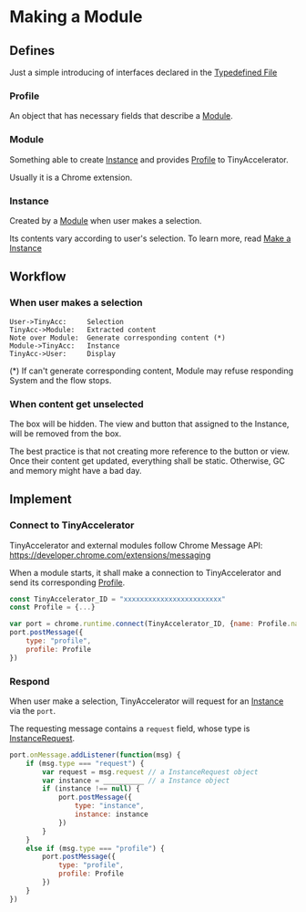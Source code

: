 
# Making a Module

## Defines

Just a simple introducing of interfaces declared in the [Typedefined File]

[Typedefined File]: ../typings/tinyacc/tinyacc.d.ts

### Profile

An object that has necessary fields that describe a [Module].

### Module

Something able to create [Instance] and provides [Profile] to TinyAccelerator.

Usually it is a Chrome extension.

### Instance

Created by a [Module] when user makes a selection.

Its contents vary according to user's selection. To learn more, read [Make a Instance]

[Make a Instance]: make-a-instance.md

## Workflow

### When user makes a selection

```sequence
User->TinyAcc:     Selection
TinyAcc->Module:   Extracted content
Note over Module:  Generate corresponding content (*)
Module->TinyAcc:   Instance
TinyAcc->User:     Display
```

(\*) If can't generate corresponding content, Module may refuse responding System and the flow stops.

### When content get unselected

The box will be hidden. The view and button that assigned to the Instance, will be removed from the box.

The best practice is that not creating more reference to the button or view. Once their content get updated, everything shall be static. Otherwise, GC and memory might have a bad day.

## Implement

### Connect to TinyAccelerator

TinyAccelerator and external modules follow Chrome Message API: <https://developer.chrome.com/extensions/messaging>

When a module starts, it shall make a connection to TinyAccelerator and send its corresponding [Profile].

```javascript
const TinyAccelerator_ID = "xxxxxxxxxxxxxxxxxxxxxxxx"
const Profile = {...}

var port = chrome.runtime.connect(TinyAccelerator_ID, {name: Profile.name})
port.postMessage({
	type: "profile",
	profile: Profile
})
```

### Respond

When user make a selection, TinyAccelerator will request for an [Instance] via the `port`.

The requesting message contains a `request` field, whose type is [InstanceRequest].

```javascript
port.onMessage.addListener(function(msg) {
	if (msg.type === "request") {
		var request = msg.request // a InstanceRequest object
		var instance = __________ // a Instance object
		if (instance !== null) {
			port.postMessage({
				type: "instance",
				instance: instance
			})
		}
	}
	else if (msg.type === "profile") {
		port.postMessage({
			type: "profile",
			profile: Profile
		})
	}
})
```


[Module]: #module
[Profile]: #profile
[Instance]: #instance
[InstanceRequest]: ../typings/tinyacc/tinyacc.d.ts#L47
